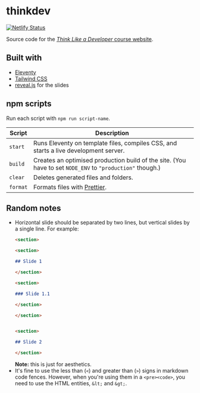 # thinkdev

[![Netlify Status](https://api.netlify.com/api/v1/badges/9ddd2dd2-868a-4d60-bd4b-ea7bf90df7e8/deploy-status)](https://app.netlify.com/sites/thinkdev/deploys)

Source code for the [_Think Like a Developer_ course website](https://thinkdev.netlify.app/).

## Built with

- [Eleventy](https://www.11ty.dev/)
- [Tailwind CSS](https://tailwindcss.com/)
- [reveal.js](https://revealjs.com/) for the slides

## npm scripts

Run each script with `npm run script-name`.

<!-- prettier-ignore-start -->

**Script** | **Description**
-- | --
`start` | Runs Eleventy on template files, compiles CSS, and starts a live development server.
`build` | Creates an optimised production build of the site. (You have to set `NODE_ENV` to `"production"` though.)
`clear` | Deletes generated files and folders.
`format` | Formats files with [Prettier](https://prettier.io/).

<!-- prettier-ignore-end -->

## Random notes

* Horizontal slide should be separated by two lines, but vertical slides by a single line. For example:
  ```md
  <section>

  <section>

  ## Slide 1

  </section>

  <section>

  ### Slide 1.1

  </section>

  </section>


  <section>

  ## Slide 2

  </section>
  ```
  **Note:** this is just for aesthetics.
* It's fine to use the less than (`<`) and greater than (`>`) signs in markdown code fences. However, when you're using them in a `<pre><code>`, you need to use the HTML entities, `&lt;` and `&gt;`.
